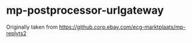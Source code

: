 # mp-postprocessor-urlgateway

Originally taken from https://github.corp.ebay.com/ecg-marktplaats/mp-replyts2
